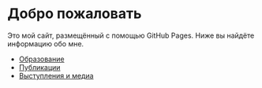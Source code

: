 # Добро пожаловать

Это мой сайт, размещённый с помощью GitHub Pages. Ниже вы найдёте информацию обо мне.

- [Образование](education.md)
- [Публикации](publications.md)
- [Выступления и медиа](public.md)
